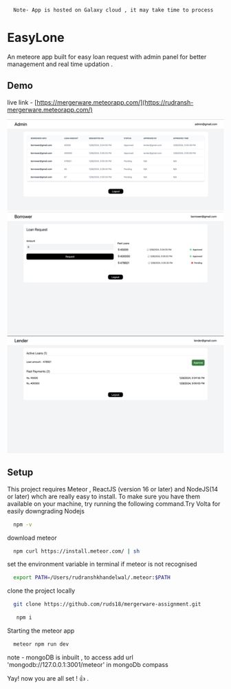 ```bash
  Note- App is hosted on Galaxy cloud , it may take time to process
```
# EasyLone

An meteore app built for easy loan request with admin panel for better management and real time updation .


## Demo
live link - [https://mergerware.meteorapp.com/](https://rudransh-mergerware.meteorapp.com/)

![Admin](./imports/assets/admin_view.png)
![Borrower](./imports/assets/borrower_view.png)
![Lender](./imports/assets/lender_view.png)

## Setup

This project requires Meteor ,  ReactJS (version 16 or later) and NodeJS(14 or later) whch are really easy to install. To make sure you have them available on your machine, try running the following command.Try Volta for easily downgrading Nodejs

```bash
  npm -v
```

download meteor

```bash
  npm curl https://install.meteor.com/ | sh
```

set the environment variable in terminal if meteor is not recognised

```bash
  export PATH=/Users/rudranshkhandelwal/.meteor:$PATH
```

clone the project locally

```bash
  git clone https://github.com/ruds18/mergerware-assignment.git
```


```bash
   npm i 
```

Starting the meteor app

```bash
  meteor npm run dev
```


note - mongoDB is inbuilt , to access  add  url 'mongodb://127.0.0.1:3001/meteor' in mongoDb compass

Yay! now you are all set ! 👍 .

